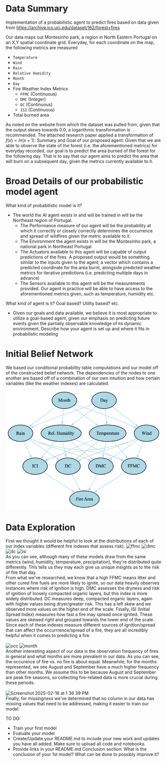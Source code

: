 # Data Summary

Implementation of a probabilistic agent to predict fires based on data given from https://archive.ics.uci.edu/dataset/162/forest+fires <br>

Our data maps out Montesinho park, a region in North Eastern Portugal on an X,Y spatial coordinate grid. Everyday, for each coordinate on the map, the following metrics are measured
* `Temperature`
* `Wind`
* `Rain`
* `Relative Humidity`
* `Month`
* `Day`
* Fire Weather Index Metrics
  * `FFMC` (Continuous)
  * `DMC` (Integer)
  * `DC` (Continuous)
  * `ISI` (Continuous)
* Total burned area

As noted on the website from which the dataset was pulled from, given that the output skews towards 0.0, a logarithmic transformation is recommended. The attached research paper applied a transformation of $f(x) = ln(x+1)$.
Summary and Goal of our proposed agent: Given that we are able to observe the state of the forest (i.e. the aforementioned metrics) for everyday recorded, our goal is to predict the area burned of the forest for the following day. That is to say that our agent aims to predict the area that will burn on a subsequent day, given the metrics currently available to it.

# Broad Details of our probabilistic model agent
What kind of probabilistic model is it? 
* The world the AI agent exists in and will be trained in will be the Northeast region of Portugal.
  * The Performance measure of our agent will be the probability at which it correctly or closely correctly determines the occurrence and spread of wildfires given the metric available to it.
  * The Environment the agent exists in will be the Montesinho park, a national park in Northeast Portugal
  * The Actuators available to this agent will be capable of output predictions of the fires. A proposed output would be something similar to the inputs given to the agent; a vector which contains a predicted coordinate for the area burnt, alongside predicted weather metrics for iterative predictions (i.e. predicting multiple days in advance)
  * The Sensors available to this agent will be the measurements provided. Our agent in practice will be able to have access to the aforementioned metrics given, such as temperature, humidity etc.

What kind of agent is it? Goal based? Utility based? etc. 
 * Given our goals and data available, we believe it is most appropriate to utilize a goal-based agent, given our emphasis on predicting future events given the partially observable knowledge of its dynamic environment.
Describe how your agent is set up and where it fits in probabilistic modeling

# Initial Belief Network
We based our conditional probability table computations and our model off of the constructed belief network. The dependencies of the nodes to one another are based off of a combination of our own intuition and how certain variables (like the weather indexes) are calculated.

<div style="text-align: center;">
  <img src="probabilistic_agent_code/data/init_bayes_model.png" alt="Initial Belief Network" width="500"/>
</div>

# Data Exploration
First we thought it would be helpful to look at the distributions of each of our index variables (different fire indexes that assess risk).
![ffmc](https://github.com/user-attachments/assets/cd09e66b-9c8a-4fc7-b921-83f4d5f82d1f)
![dmc](https://github.com/user-attachments/assets/50c8247d-e03b-4426-915a-2e8580e9330b)
![dc](https://github.com/user-attachments/assets/a0ca46a0-b14e-4776-bf53-c84ec6630faa)
![isi](https://github.com/user-attachments/assets/8de0d2f2-fe6e-4672-bc38-6d22816b032f)\
As you can see, although many of these models draw from the same metrics (wind, humidity, temperature, precipitation), they're distributed quite differently. This tells us they may each give us unique insights as to the risk of fire that day.\
From what we've researched, we know that a high FFMC means litter and other cured fine fuels are more likely to ignite, so our data heavily observes instances where risk of ignition is high. DMC assesses the dryness and risk of ignition of loosely compacted organic layers, but this index is more widely distributed. DC measures deep, compacted organic layers, again with higher values being dryer/greater risk. This has a left skew and we observed more values on the higher end of the scale. Finally, ISI (Initial Spread Index) measures how fast a fire may spread once ignited. These values are skewed right and grouped towards the lower end of the scale. Since each of these indexes measure different sources of ignition/spread that can affect the occurrrence/spread of a fire, they are all incredibly helpful when it comes to predicting a fire.
<br/><br/>
![occ](https://github.com/user-attachments/assets/c868ab8f-e0f3-4881-b3f9-c32480ada66b)
![month](https://github.com/user-attachments/assets/12b1ccf3-37e5-45ec-8de6-69f28d06e352)\
Another interesting aspect of our data is the observation frequency of fires in general and what months are more prevalent in our data. As you can see, the occurence of fire vs. no fire is about equal. Meanwhile, for the months represented, we see August and September have a much higher frequency than other months. We assume this to be because August and September are peak fire seasons, so collecting fire-related data is more crucial during these periods.
<br/><br/>
<img width="463" alt="Screenshot 2025-02-16 at 1 36 39 PM" src="https://github.com/user-attachments/assets/c9db5d29-2f12-474b-bb50-51223f32b63d" />\
Finally, for missingness we've determined that no column in our data has missing values that need to be addressed, making it easier to train our model.


TO DO:
* Train your first model
* Evaluate your model
* Create/Update your README.md to include your new work and updates you have all added. Make sure to upload all code and notebooks. 
* Provide links in your README.md
Conclusion section: What is the conclusion of your 1st model? What can be done to possibly improve it?
